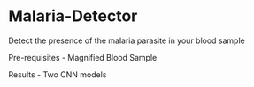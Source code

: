 # Malaria-Detector
Detect the presence of the malaria parasite in your blood sample

Pre-requisites - Magnified Blood Sample

Results - Two CNN models
